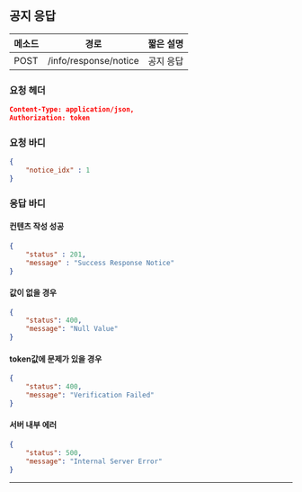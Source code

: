 ## 공지 응답

| 메소드 | 경로                  | 짧은 설명 |
| ------ | --------------------- | --------- |
| POST   | /info/response/notice | 공지 응답 |

### 요청 헤더

```json
Content-Type: application/json,
Authorization: token
```

### 요청 바디

```json
{
    "notice_idx" : 1
}
```

### 응답 바디

#### 컨텐츠 작성 성공

```json
{
    "status" : 201,
    "message" : "Success Response Notice"
}
```

#### 값이 없을 경우

```json
{
    "status": 400,
    "message": "Null Value"
}
```

#### token값에 문제가 있을 경우

```json
{
    "status": 400,
    "message": "Verification Failed"
}
```

#### 서버 내부 에러

```json
{
    "status": 500,
    "message": "Internal Server Error"
}
```
------